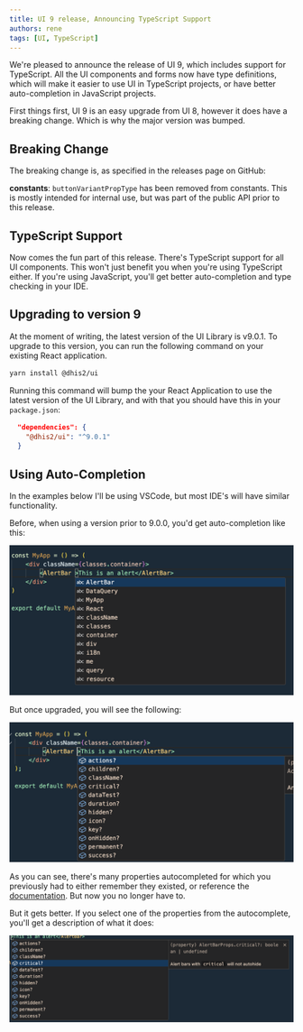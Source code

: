 ```yaml
---
title: UI 9 release, Announcing TypeScript Support
authors: rene
tags: [UI, TypeScript]
---
```


We're pleased to announce the release of UI 9, which includes support for TypeScript. All the UI components and forms now have type definitions, which will make it easier to use UI in TypeScript projects, or have better auto-completion in JavaScript projects.

<!--truncate-->

First things first, UI 9 is an easy upgrade from UI 8, however it does have a breaking change. Which is why the major version was bumped. 

## Breaking Change
The breaking change is, as specified in the releases page on GitHub:

**constants**: `buttonVariantPropType` has been removed from constants. This is mostly intended for internal use, but was part of the public API prior to this release.

## TypeScript Support
Now comes the fun part of this release. There's TypeScript support for all UI components. This won't just benefit you when you're using TypeScript either. If you're using JavaScript, you'll get better auto-completion and type checking in your IDE.

## Upgrading to version 9
At the moment of writing, the latest version of the UI Library is v9.0.1. To upgrade to this version, you can run the following command on your existing React application.

```bash
yarn install @dhis2/ui
```

Running this command will bump the your React Application to use the latest version of the UI Library, and with that you should have this in your `package.json`:

```json
  "dependencies": {
    "@dhis2/ui": "^9.0.1"
  }
```

## Using Auto-Completion
In the examples below I'll be using VSCode, but most IDE's will have similar functionality.

Before, when using a version prior to 9.0.0, you'd get auto-completion like this:

![Auto-Completion without TypeScript](./ui8.png)

But once upgraded, you will see the following:

![Auto-Completion with TypeScript](./ui9.png)

As you can see, there's many properties autocompleted for which you previously had to either remember they existed, or reference the [documentation](https://ui.dhis2.nu/). But now you no longer have to. 

But it gets better. If you select one of the properties from the autocomplete, you'll get a description of what it does:

![Auto-Completion showing details for selected component](./autocomplete-details.png)

